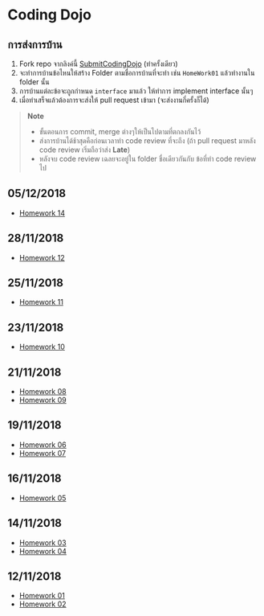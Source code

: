 # Coding Dojo

## การส่งการบ้าน
1. Fork repo จากลิงค์นี้ [SubmitCodingDojo](https://github.com/mastertraining/SubmitCodingDojo) (ทำครั้งเดียว)
1. จะทำการบ้านข้อไหนให้สร้าง Folder ตามชื่อการบ้านที่จะทำ เช่น `HomeWork01` แล้วทำงานใน folder นั้น
1. การบ้านแต่ละข้อจะถูกกำหนด `interface` มาแล้ว ให้ทำการ implement interface นั้นๆ
1. เมื่อทำเสร็จแล้วต้องการจะส่งให้ pull request เข้ามา (จะส่งงานกี่ครั้งก็ได้)

> **Note**  
> * ขั้นตอนการ commit, merge ต่างๆให้เป็นไปตามที่ตกลงกันไว้  
> * ส่งการบ้านได้ช้าสุดคือก่อนเวลาทำ code review ที่จะถึง (ถ้า pull request มาหลัง code review เริ่มถือว่าส่ง **Late**)  
> * หลังจบ code review เฉลยจะอยู่ใน folder ชื่อเดียวกันกับ ข้อที่ทำ code review ไป

## 05/12/2018
* [Homework 14](HomeWork14.md)

## 28/11/2018
* [Homework 12](HomeWork12.md)

## 25/11/2018
* [Homework 11](HomeWork11.md)

## 23/11/2018
* [Homework 10](HomeWork10.md)

## 21/11/2018
* [Homework 08](HomeWork08.md)
* [Homework 09](HomeWork09.md)

## 19/11/2018
* [Homework 06](HomeWork06.md)
* [Homework 07](HomeWork07.md)

## 16/11/2018
* [Homework 05](HomeWork05.md)

## 14/11/2018
* [Homework 03](HomeWork03.md)
* [Homework 04](HomeWork04.md)

## 12/11/2018
* [Homework 01](HomeWork01.md)
* [Homework 02](HomeWork02.md)